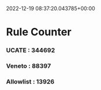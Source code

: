 2022-12-19 08:37:20.043785+00:00
# Rule Counter 
 ### UCATE : 344692

 ### Veneto : 88397

 ### Allowlist : 13926